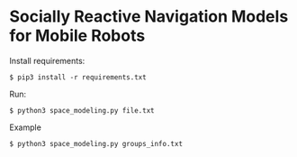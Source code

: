 # Socially Reactive Navigation Models for Mobile Robots
Install requirements:
```
$ pip3 install -r requirements.txt
```
Run:
```
$ python3 space_modeling.py file.txt 
```
Example
```
$ python3 space_modeling.py groups_info.txt
```
